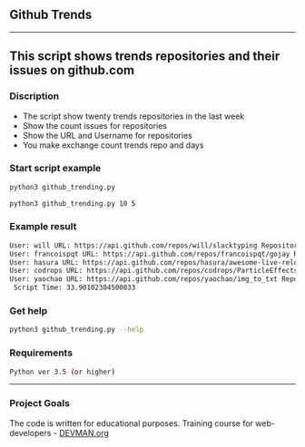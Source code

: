 ## Github Trends

---
This script shows trends repositories and their issues on github.com  
---


### Discription

+ The script show twenty trends repositories in the last week
+ Show the count issues for repositories
+ Show the URL and Username for repositories
+ You make exchange count trends repo and days 


### Start script example

```bash
python3 github_trending.py
```
```bash
python3 github_trending.py 10 5 
```

### Example result

```bash
User: will URL: https://api.github.com/repos/will/slacktyping Repositories: will/slacktyping Issues: 0
User: francoispqt URL: https://api.github.com/repos/francoispqt/gojay Repositories: francoispqt/gojay Issues: 4
User: hasura URL: https://api.github.com/repos/hasura/awesome-live-reloading Repositories: hasura/awesome-live-reloading Issues: 3
User: codrops URL: https://api.github.com/repos/codrops/ParticleEffectsButtons Repositories: codrops/ParticleEffectsButtons Issues: 0
User: yaochao URL: https://api.github.com/repos/yaochao/img_to_txt Repositories: yaochao/img_to_txt Issues: 1
 Script Time: 33.90102304500033
```

### Get help
```bash
python3 github_trending.py --help
```

### Requirements
```bash
Python ver 3.5 (or higher)
```

---

### Project Goals

The code is written for educational purposes. Training course for web-developers - [DEVMAN.org](https://devman.org)
